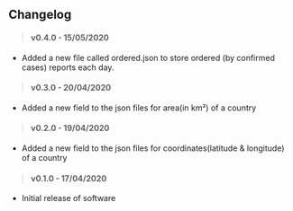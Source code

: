 ## Changelog

> #### v0.4.0 - 15/05/2020

- Added a new file called ordered.json to store ordered (by confirmed cases) reports each day.

> #### v0.3.0 - 20/04/2020

- Added a new field to the json files for area(in km²) of a country

> #### v0.2.0 - 19/04/2020

- Added a new field to the json files for coordinates(latitude & longitude) of a country

> #### v0.1.0 - 17/04/2020

- Initial release of software
